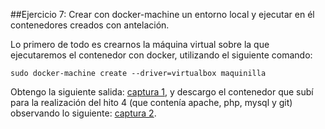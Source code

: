 ##Ejercicio 7: Crear con docker-machine un entorno local y ejecutar en él contenedores creados con antelación.

Lo primero de todo es crearnos la máquina virtual sobre la que ejecutaremos el contenedor con docker, utilizando el siguiente comando:

```
sudo docker-machine create --driver=virtualbox maquinilla
```

Obtengo la siguiente salida: [captura 1](https://github.com/manuelbr/ejercicios_CC/blob/master/tema_4/ejercicio_7/imagenes/ej7_1.png), y descargo el contenedor que subí para la realización del hito 4 (que contenía apache, php, mysql y git) observando lo siguiente: [captura 2](https://github.com/manuelbr/ejercicios_CC/blob/master/tema_4/ejercicio_7/imagenes/ej7_2.png).
